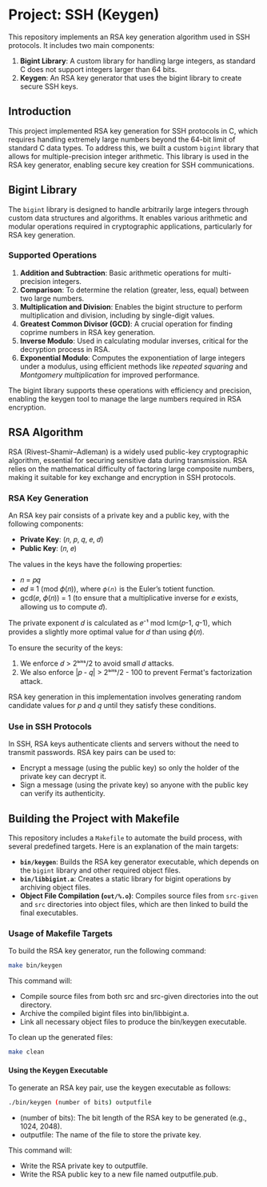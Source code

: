 # Project: SSH (Keygen)

This repository implements an RSA key generation algorithm used in SSH protocols. It includes two main components:
1. **Bigint Library**: A custom library for handling large integers, as standard C does not support integers larger than 64 bits.
2. **Keygen**: An RSA key generator that uses the bigint library to create secure SSH keys.

## Introduction

This project implemented RSA key generation for SSH protocols in C, which requires handling extremely large numbers beyond the 64-bit limit of standard C data types. To address this, we built a custom `bigint` library that allows for multiple-precision integer arithmetic. This library is used in the RSA key generator, enabling secure key creation for SSH communications.

## Bigint Library

The `bigint` library is designed to handle arbitrarily large integers through custom data structures and algorithms. It enables various arithmetic and modular operations required in cryptographic applications, particularly for RSA key generation. 

### Supported Operations

1. **Addition and Subtraction**: Basic arithmetic operations for multi-precision integers.
2. **Comparison**: To determine the relation (greater, less, equal) between two large numbers.
3. **Multiplication and Division**: Enables the bigint structure to perform multiplication and division, including by single-digit values.
4. **Greatest Common Divisor (GCD)**: A crucial operation for finding coprime numbers in RSA key generation.
5. **Inverse Modulo**: Used in calculating modular inverses, critical for the decryption process in RSA.
6. **Exponential Modulo**: Computes the exponentiation of large integers under a modulus, using efficient methods like *repeated squaring* and *Montgomery multiplication* for improved performance.

The bigint library supports these operations with efficiency and precision, enabling the keygen tool to manage the large numbers required in RSA encryption.

## RSA Algorithm

RSA (Rivest–Shamir–Adleman) is a widely used public-key cryptographic algorithm, essential for securing sensitive data during transmission. RSA relies on the mathematical difficulty of factoring large composite numbers, making it suitable for key exchange and encryption in SSH protocols.

### RSA Key Generation

An RSA key pair consists of a private key and a public key, with the following components:
- **Private Key**: (𝑛, 𝑝, 𝑞, 𝑒, 𝑑)
- **Public Key**: (𝑛, 𝑒)

The values in the keys have the following properties:
- 𝑛 = 𝑝𝑞
- 𝑒𝑑 ≡ 1 (mod 𝜙(𝑛)), where `𝜙(𝑛)` is the Euler’s totient function.
- gcd(𝑒, 𝜙(𝑛)) = 1 (to ensure that a multiplicative inverse for 𝑒 exists, allowing us to compute 𝑑).
  
The private exponent 𝑑 is calculated as 𝑒⁻¹ mod lcm(𝑝-1, 𝑞-1), which provides a slightly more optimal value for 𝑑 than using 𝜙(𝑛).

To ensure the security of the keys:
1. We enforce 𝑑 > 2ᵇⁱᵗˢ/2 to avoid small 𝑑 attacks.
2. We also enforce |𝑝 - 𝑞| > 2ᵇⁱᵗˢ/2 - 100 to prevent Fermat's factorization attack.

RSA key generation in this implementation involves generating random candidate values for 𝑝 and 𝑞 until they satisfy these conditions. 

### Use in SSH Protocols

In SSH, RSA keys authenticate clients and servers without the need to transmit passwords. RSA key pairs can be used to:
- Encrypt a message (using the public key) so only the holder of the private key can decrypt it.
- Sign a message (using the private key) so anyone with the public key can verify its authenticity.

## Building the Project with Makefile

This repository includes a `Makefile` to automate the build process, with several predefined targets. Here is an explanation of the main targets:

- **`bin/keygen`**: Builds the RSA key generator executable, which depends on the `bigint` library and other required object files.
- **`bin/libbigint.a`**: Creates a static library for bigint operations by archiving object files.
- **Object File Compilation (`out/%.o`)**: Compiles source files from `src-given` and `src` directories into object files, which are then linked to build the final executables.

### Usage of Makefile Targets

To build the RSA key generator, run the following command:
```bash
make bin/keygen
```

This command will:

- Compile source files from both src and src-given directories into the out directory.
- Archive the compiled bigint files into bin/libbigint.a.
- Link all necessary object files to produce the bin/keygen executable.

To clean up the generated files:
```bash
make clean
```

#### Using the Keygen Executable
To generate an RSA key pair, use the keygen executable as follows:

```bash
./bin/keygen (number of bits) outputfile
```
- (number of bits): The bit length of the RSA key to be generated (e.g., 1024, 2048).
- outputfile: The name of the file to store the private key.

This command will:

- Write the RSA private key to outputfile.
- Write the RSA public key to a new file named outputfile.pub.